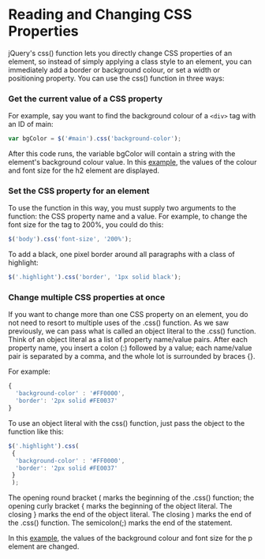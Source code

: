 # Reading and Changing CSS Properties

jQuery's css() function lets you directly change CSS properties of an element, so instead of simply applying a class style to an element, you can immediately add a border or background colour, or set a width or positioning property. You can use the css() function in three ways:

### Get the current value of a CSS property

For example, say you want to find the background colour of a `<div>` tag with an ID of main:

```js
var bgColor = $('#main').css('background-color');
```

After this code runs, the variable bgColor will contain a string with the element's background colour value. In this <a href="archives/examples/cssget.htm" target = "_ blank">example</a>, the values of the colour and font size for the h2 element are displayed.

### Set the CSS property for an element

To use the function in this way, you must supply two arguments to the function: the CSS property name and a value. For example, to change the font size for the <body> tag to 200%, you could do this:

```js
$('body').css('font-size', '200%');
```

To add a black, one pixel border around all paragraphs with a class of highlight:

```js
$('.highlight').css('border', '1px solid black');
```

### Change multiple CSS properties at once

If you want to change more than one CSS property on an element, you do not need to resort to multiple uses of the .css() function. As we saw previously, we can pass what is called an object literal to the .css() function. Think of an object literal as a list of property name/value pairs. After each property name, you insert a colon (:) followed by a value; each name/value pair is separated by a comma, and the whole lot is surrounded by braces {}.

For example:

```js
{
  'background-color' : '#FF0000',
  'border': '2px solid #FE0037'
}
```

To use an object literal with the css() function, just pass the object to the function like this:

```js
$('.highlight').css(
 {
  'background-color' : '#FF0000',
  'border': '2px solid #FE0037'
 }
 );
```

The opening round bracket ( marks the beginning of the .css() function; the opening curly bracket { marks the beginning of the object literal. The closing } marks the end of the object literal. The closing ) marks the end of the .css() function. The semicolon(;) marks the end of the statement.

In this <a href="archives/examples/csschange.htm" target = "_ blank">example</a>, the values of the background colour and font size for the p element are changed.
